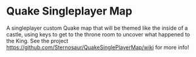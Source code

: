 # Quake Singleplayer Map
A singleplayer custom Quake map that will be themed like the inside of a castle, using keys to get to the throne room to uncover what happened to the King.
See the project https://github.com/Sternosaur/QuakeSinglePlayerMap/wiki for more info!
